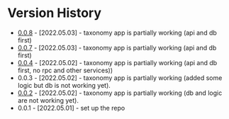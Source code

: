 # Version History

- [0.0.8](https://github.com/jasonzou/archdesc-apis/tree/v0.0.8) - [2022.05.03] - taxonomy app is partially working (api and db first)
- [0.0.7](https://github.com/jasonzou/archdesc-apis/tree/v0.0.7) - [2022.05.03] - taxonomy app is partially working (api and db first)
- [0.0.4](https://github.com/jasonzou/archdesc-apis/tree/v0.0.4) - [2022.05.02] - taxonomy app is partially working (api and db first, no rpc and other services))
- 0.0.3 - [2022.05.02] - taxonomy app is partially working (added some logic but db is not working yet).
- [0.0.2](https://github.com/jasonzou/archdesc-apis/tree/v0.0.2) - [2022.05.02] - taxonomy app is partially working (db and logic are not working yet).
- 0.0.1 - [2022.05.01] - set up the repo
